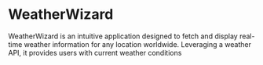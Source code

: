 # WeatherWizard
WeatherWizard is an intuitive application designed to fetch and display real-time weather information for any location worldwide. Leveraging a weather API, it provides users with current weather conditions
